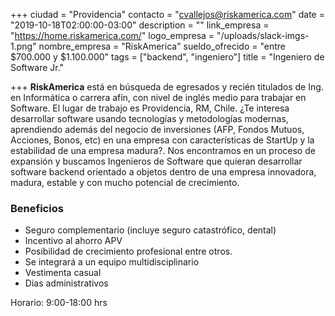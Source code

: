 +++
ciudad = "Providencia"
contacto = "cvallejos@riskamerica.com"
date = "2019-10-18T02:00:00-03:00"
description = ""
link_empresa = "https://home.riskamerica.com/"
logo_empresa = "/uploads/slack-imgs-1.png"
nombre_empresa = "RiskAmerica"
sueldo_ofrecido = "entre $700.000 y $1.100.000"
tags = ["backend", "ingeniero"]
title = "Ingeniero de Software Jr."

+++
**RiskAmerica** está en búsqueda de egresados y recién titulados de Ing. en Informática o carrera afín, con nivel de inglés medio para trabajar en Software. El lugar de trabajo es Providencia, RM, Chile. ¿Te interesa desarrollar software usando tecnologías y metodologías modernas, aprendiendo además del negocio de inversiones (AFP, Fondos Mutuos, Acciones, Bonos, etc) en una empresa con características de StartUp y la estabilidad de una empresa madura?. Nos encontramos en un proceso de expansión y buscamos Ingenieros de Software que quieran desarrollar software backend orientado a objetos dentro de una empresa innovadora, madura, estable y con mucho potencial de crecimiento.  

### Beneficios

* Seguro complementario (incluye seguro catastrófico, dental)
* Incentivo al ahorro APV
* Posibilidad de crecimiento profesional entre otros.
* Se integrará a un equipo multidisciplinario
* Vestimenta casual
* Dias administrativos

Horario: 9:00-18:00 hrs